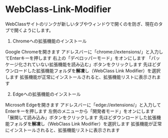 # WebClass-Link-Modifier
WebClassサイトのリンクが新しいタブやウィンドウで開くのを防ぎ、現在のタブで開くようにします。

1. Chromeへの拡張機能のインストール

Google Chromeを開きます
アドレスバーに「chrome://extensions/」と入力してEnterキーを押します
右上の「デベロッパーモード」をオンにします
「パッケージ化されていない拡張機能を読み込む」ボタンをクリックします
先ほどダウンロードした拡張機能フォルダを**解凍**し（WebClass Link Modifier）を選択します
拡張機能が正常にインストールされると、拡張機能リストに表示されます

2. Edgeへの拡張機能のインストール

Microsoft Edgeを開きます
アドレスバーに「edge://extensions/」と入力してEnterキーを押します
左側のメニューから「開発者モード」をオンにします
「展開して読み込み」ボタンをクリックします
先ほどダウンロードした拡張機能フォルダを**解凍**し（WebClass Link Modifier）を選択します
拡張機能が正常にインストールされると、拡張機能リストに表示されます
